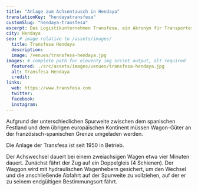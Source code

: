 ```yaml
---
title: "Anlage zum Achsentausch in Hendaya"
translationKey: "hendayatransfesa"
customSlug: "hendaya-transfesa"
excerpt: Das Logistikunternehmen Transfesa, ein Akronym für Transportes Ferroviarios Especiales, S.A. wurde 1943 gegründet um Güter auf der Schiene in Spanien zu transportieren.
city: Hendaya
seo: # image relative to /assets/images/
  title: Transfesa Hendaya
  description:
  image: /venues/transfesa-hendaya.jpg
images: # complete path for eleventy img srcset output, alt required
  featured: ./src/assets/images/venues/transfesa-hendaya.jpg
  alt: Transfesa Hendaya
  credit:
links:
  web: https://www.transfesa.com
  twitter:
  facebook:
  instagram:
---
```


Aufgrund der unterschiedlichen Spurweite zwischen dem spanischen Festland und dem übrigen europäischen Kontinent müssen Wagon-Güter an der französisch-spanischen Grenze umgeladen werden.

Die Anlage der Transfesa ist seit 1950 in Betrieb.

Der Achswechsel dauert bei einem zweiachsigen Wagen etwa vier Minuten dauert. Zunächst fährt der Zug auf ein Doppelgleis (4 Schienen). Der Waggon wird mit hydraulischen Wagenhebern gesichert, um den Wechsel und die anschließende Abfahrt auf der Spurweite zu vollziehen, auf der er zu seinem endgültigen Bestimmungsort fährt.
